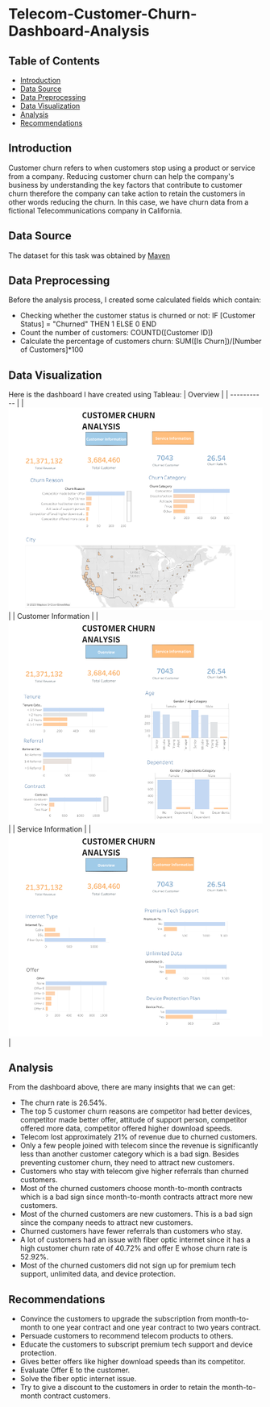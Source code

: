 # Telecom-Customer-Churn-Dashboard-Analysis

## Table of Contents
- [Introduction](#Introduction)
- [Data Source](#Data-Source)
- [Data Preprocessing](#Data-Preprocessing)
- [Data Visualization](#Data-Visualization)
- [Analysis](#Analysis)
- [Recommendations](#Recommendations)

## Introduction
Customer churn refers to when customers stop using a product or service from a company. Reducing customer churn can help the company's business by understanding the key factors that contribute to customer churn therefore the company can take action to retain the customers in other words reducing the churn. In this case, we have churn data from a fictional Telecommunications company in California. 

## Data Source
The dataset for this task was obtained by [Maven](https://mavenanalytics.io/data-playground?page=2&pageSize=5) 

## Data Preprocessing
Before the analysis process, I created some calculated fields which contain:
- Checking whether the customer status is churned or not: IF [Customer Status] = "Churned" THEN 1 ELSE 0 END
- Count the number of customers: COUNTD([Customer ID])
- Calculate the percentage of customers churn: SUM([Is Churn])/[Number of Customers]*100

## Data Visualization
Here is the dashboard I have created using Tableau:
| Overview |
| ----------- |
|![Customer Churn Overview](https://github.com/alfi0120/Telecom-Customer-Churn-Dashboard-Analysis/blob/f115637222d93252f0682a5e062fc8fbd9e2b24a/Overview.png)|
| Customer Information |
|![Customer Information](https://github.com/alfi0120/Telecom-Customer-Churn-Dashboard-Analysis/blob/f115637222d93252f0682a5e062fc8fbd9e2b24a/Customer%20Information.png)|
| Service Information |
|![Service Information](https://github.com/alfi0120/Telecom-Customer-Churn-Dashboard-Analysis/blob/f115637222d93252f0682a5e062fc8fbd9e2b24a/Service%20Information.png)|

## Analysis
From the dashboard above, there are many insights that we can get:
- The churn rate is 26.54%.
- The top 5 customer churn reasons are competitor had better devices, competitor made better offer, attitude of support person, competitor offered more data, competitor offered higher download speeds.
- Telecom lost approximately 21% of revenue due to churned customers.
- Only a few people joined with telecom since the revenue is significantly less than another customer category which is a bad sign. Besides preventing customer churn, they need to attract new customers.
- Customers who stay with telecom give higher referrals than churned customers.
- Most of the churned customers choose month-to-month contracts which is a bad sign since month-to-month contracts attract more new customers.
- Most of the churned customers are new customers. This is a bad sign since the company needs to attract new customers.
- Churned customers have fewer referrals than customers who stay.
- A lot of customers had an issue with fiber optic internet since it has a high customer churn rate of 40.72% and offer E whose churn rate is 52.92%.
- Most of the churned customers did not sign up for premium tech support, unlimited data, and device protection.

## Recommendations
- Convince the customers to upgrade the subscription from month-to-month to one year contract and one year contract to two years contract.
- Persuade customers to recommend telecom products to others.
- Educate the customers to subscript premium tech support and device protection.
-	Gives better offers like higher download speeds than its competitor.
-	Evaluate Offer E to the customer.
-	Solve the fiber optic internet issue.
-	Try to give a discount to the customers in order to retain the month-to-month contract customers.
